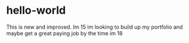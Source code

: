 # hello-world
This is new and improved.
Im 15 im looking to build up my portfolio and maybe get a great paying job by the time im 18

